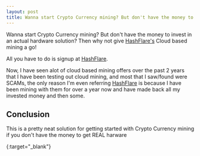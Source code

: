 ```yaml
---
layout: post
title: Wanna start Crypto Currency mining? But don't have the money to invest in hardware miner?
---
```


Wanna start Crypto Currency mining? But don't have the money to invest in an actual hardware solution? Then why not give [HashFlare's][hashflare] Cloud based mining a go!

All you have to do is signup at [HashFlare][hashflare].

Now, I have seen alot of cloud based mining offers over the past 2 years that I have been testing out cloud mining, and most that I saw/found were SCAMs, the only reason I'm even referring [HashFlare][hashflare] is because I have been mining with them for over a year now and have made back all my invested money and then some.

## Conclusion

This is a pretty neat solution for getting started with Crypto Currency mining if you don't have the money to get REAL harware

[hashflare]: https://hashflare.io/r/F2E1D038-BLOG
{:target="_blank"}
